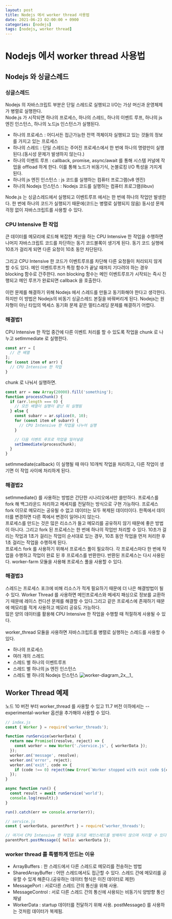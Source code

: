 ```yaml
---
layout: post
title: Nodejs 에서 worker thread 사용법
date: 2021-06-23 02:00:00 + 0900
categories: [nodejs]
tags: [nodejs, worker thread]
---
```

# Nodejs 에서 worker thread 사용법

## Nodejs 와 싱글스레드
### 싱글스레드
Nodejs 의 자바스크립트 부분은 단일 스레드로 실행되고 I/O는 가상 머신과 운영체제가 병렬로 실행한다.      
Node.js 가 시작되면 하나의 프로세스, 하나의 스레드, 하나의 이벤트 루프, 하나의 js 엔진 인스턴스, 하나의 노드js 인스턴스가 실행된다.   
- 하나의 프로세스 : 어디서든 접근가능한 전역 객체이자 실행되고 있는 것들의 정보를 가지고 있는 프로세스   
- 하나의 스레드 : 단일 스레드는 주어진 프로세스에서 한 번에 하나의 명령만이 실행된다.(동시성 문제가 발생하지 않는다.)
- 하나의 이벤트 루프 : callback, promise, async/await 를 통해 시스템 커널에 작업을 offload 하게 한다. 이를 통해 노드가 비동기식, 논블로킹 I/O 특성을 가지게 된다.   
- 하나의 js 엔진 인스턴스 : js 코드를 실행하는 컴퓨터 프로그램(v8 엔진)
- 하나의 Nodejs 인스턴스 : Nodejs 코드를 실행하는 컴퓨터 프로그램(libuv)   

Node.js 는 싱글스레드에서 실행되고 이벤트루프 에서는 한 번에 하나의 작업만 발생한다. 한 번에 하나의 코드가 실행되기 때문에(코드는 병렬로 실행되지 않음) 동시성 문제 걱정 없이 자바스크립트를 사용할 수 있다.

### CPU Intensive 한 작업
큰 데이터를 메모리에 로드해 복잡한 계산을 하는 CPU Intensive 한 작업을 수행하면 나머지 자바스크립트 코드를 차단하는 동기 코드블록이 생기게 된다. 동기 코드 실행에 10초가 걸리게 되면 다른 요청이 10초 동안 차단된다.
<br/>   
그리고 CPU Intensive 한 코드가 이벤트루프를 차단해 다른 요청들이 처리되지 않게 할 수도 있다. 메인 이벤트루프가 특정 함수가 끝날 때까지 기다려야 하는 경우 blocking 함수로 간주한다. non blocking 함수는 메인 이벤트루프가 시작되는 즉시 진행되고 메인 루프가 완료되면 callback 을 호출한다.      
<br/>
이런 문제를 해결하기 위해 Nodejs 에서 스레드를 만들고 동기화해야 한다고 생각한다. 하지만 이 방법은 Nodejs의 비동기 싱글스레드 본질을 바꿔버리게 된다. Nodejs는 원자형이 아닌 타입의 엑세스 동기화 문제 같은 멀티스레딩 문제를 해결하기 어렵다.

### 해결법1
CPU Intensive 한 작업 중간에 다른 이벤트 처리를 할 수 있도록 작업을 chunk 로 나누고 setImmediate 로 실행한다.

```javascript
const arr = [
  // 큰 배열
];
for (const item of arr) {
  // CPU Intensive 한 작업
}
```
chunk 로 나눠서 실행하면.
```javascript
const arr = new Array(20000).fill('something');
function processChunk() {
  if (arr.length === 0) {
    // 모든 배열이 실행이 끝난 뒤 실행됨
  } else {
    const subarr = ar.splice(0, 10);
    for (const item of subarr) {
      // CPU Intensive 한 작업을 나누어 실행
    }

    // 다음 이벤트 루프로 작업을 밀어넣음
    setImmediate(processChunk);
  }
}
```
setImmediate(callback) 이 실행될 때 마다 10개씩 작업을 처리하고, 다른 작업이 생기면 이 작업 사이에 처리하게 된다.

### 해결법2
setImmediate() 를 사용하는 방법은 간단한 시나리오에서만 쓸만하다. 프로세스를 fork 해 백그라운드 처리하고 메세지를 전달하는 방식으로 구현 가능하다. 프로세스 fork 이므로 메모리는 공유될 수 없고 데이터는 모두 복제된 데이터이다. 한쪽에서 데이터를 변경하면 다른 쪽에서 변경이 일어나지 않는다.   
프로세스를 만드는 것은 많은 리소스가 들고 메모리를 공유하지 않기 때문에 좋은 방법이 아니다. 그리고 fork 된 프로세스는 한 번에 하나의 작업만 처리할 수 있다. 10초가 걸리는 작업과 1초가 걸리는 작업이 순서대로 있는 경우, 10초 동안 작업을 먼저 처리한 후 1초 걸리는 작업을 수행하게 된다.   
프로세스 fork 를 사용하기 위해서 프로세스 풀이 필요하다. 각 프로세스마다 한 번에 작업을 수행하고 작업이 완료 된 후 프로세스를 반환한다. 반환된 프로세스는 다시 사용된다. worker-farm 모듈을 사용해 프로세스 풀을 사용할 수 있다.   

### 해결법3
스레드는 프로세스 포크에 비해 리소스가 적게 필요하기 때문에 더 나은 해결방법이 될 수 있다. Worker Thread 를 사용하면 메인프로세스와 메세지 패싱으로 정보를 교환하기 때문에 레이스 컨디션 문제를 해결할 수 있다.그리고 같은 프로세스에 존재하기 때문에 메모리를 적게 사용하고 메모리 공유도 가능하다.   
많은 양의 데이터를 활용해 CPU Intensive 한 작업을 수행할 때 적절하게 사용될 수 있다.    
<br/>
worker_thread 모듈을 사용하면 자바스크립트를 병렬로 실행하는 스레드를 사용할 수 있다.
- 하나의 프로세스
- 여러 개의 스레드
- 스레드 별 하나의 이벤트루프
- 스레드 별 하나의 js 엔진 인스턴스
- 스레드 별 하나의 Nodejs 인스턴스
![worker-diagram_2x__1_](https://user-images.githubusercontent.com/13375810/122965246-f4da5e80-d3c2-11eb-9056-db39de37e13b.jpg)

## Worker Thread 예제
노드 10 버전 부터 worker_thread 를 사용할 수 있고 11.7 버전 이하에서는 --experimental-worker 옵션을 추가해야 사용할 수 있다.   

```javascript
// index.js
const { Worker } = require('worker_threads');

function runService(workerData) {
  return new Promise((resolve, reject) => {
    const worker = new Worker('./service.js', { workerData });
  });
  worker.on('message', resolve);
  worker.on('error', reject);
  worker.on('exit', code => {
    if (code !== 0) reject(new Error(`Worker stopped with exit code ${code}`));
  });
}

async function run() {
  const result = await runService('world');
  console.log(result);)
}

run().catch(err => console.error(err));

// service.js
const { workerData, parentPort } = require('worker_threads');

// 여기서 CPU Intensive 한 작업을 동기로 메인스레드를 방해하지 않으며 처리할 수 있다.
parentPort.postMessage({ hello: workerData });
```

### worker thread 를 특별하게 만드는 이유
- ArrayBuffers : 한 스레드에서 다른 스레드로 메모리를 전송하는 방법
- SharedArrayBuffer : 어떤 스레드에서도 접근할 수 있다. 스레드 간에 메모리를 공유할 수 있게 해준다.(공유하는 데이터 형식은 이진 데이터로 제한)
- MessagePort : 서로다른 스레드 간의 통신을 위해 사용.
- MessageControl : 서로 다른 스레드 간의 통신에 사용되는 비동기식 양방향 통신 채널
- WorkerData : startup 데이터를 전달하기 위해 사용. postMessage() 를 사용하는 것처럼 데이터가 복제됨.
